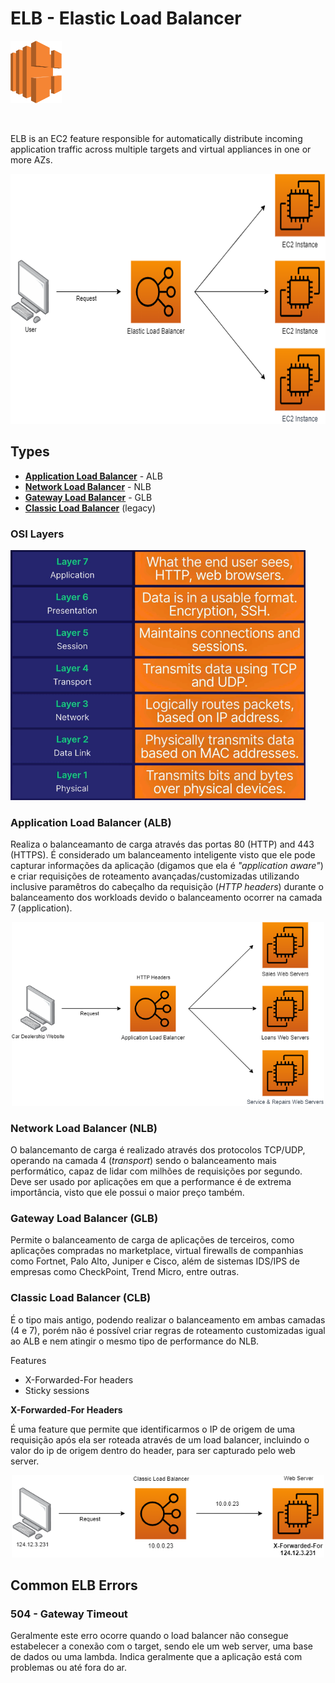 # ELB - Elastic Load Balancer

<img height=100px; alt="iam_logo" src="../../../../images/elb.svg" />

<p>&nbsp;</p>

ELB is an EC2 feature responsible for automatically distribute incoming application traffic across multiple targets and virtual appliances in one or more AZs.

<div align="center">
    <img height=400px; alt="elb_workflow_visualization" src="../../../../images/elb.drawio.png" />
</div>

## Types

- [**Application Load Balancer**](./README.md#application-load-balancer-alb) - ALB
- [**Network Load Balancer**](./README.md#network-load-balancer-nlb) - NLB
- [**Gateway Load Balancer**](./README.md#gateway-load-balancer-glb) - GLB
- [**Classic Load Balancer**](./README.md#classic-load-balancer-clb) (legacy)

### OSI Layers

<img height="400px" alt="iam_logo" src="../../../../images/osi-layers.png" />

### Application Load Balancer (ALB)

Realiza o balanceamanto de carga através das portas 80 (HTTP) and 443 (HTTPS). É considerado um balanceamento inteligente visto que ele pode capturar informações da aplicação (digamos que ela é *"application aware"*) e criar requisições de roteamento avançadas/customizadas utilizando inclusive paramêtros do cabeçalho da requisição (*HTTP headers*) durante o balanceamento dos workloads devido o balanceamento ocorrer na camada 7 (application).

<div align="center">
    <img width=500px; alt="elb_workflow_visualization" src="../../../../images/alb.drawio.png" />
</div>

### Network Load Balancer (NLB)

O balancemanto de carga é realizado através dos protocolos TCP/UDP, operando na camada 4 (*transport*) sendo o balanceamento mais performático, capaz de lidar com milhões de requisições por segundo. Deve ser usado por aplicações em que a performance é de extrema importância, visto que ele possui o maior preço também.

### Gateway Load Balancer (GLB)

Permite o balanceamento de carga de aplicações de terceiros, como aplicações compradas no marketplace, virtual firewalls de companhias como Fortnet, Palo Alto, Juniper e Cisco, além de sistemas IDS/IPS de empresas como CheckPoint, Trend Micro, entre outras.

### Classic Load Balancer (CLB)

É o tipo mais antigo, podendo realizar o balanceamento em ambas camadas (4 e 7), porém não é possível criar regras de roteamento customizadas igual ao ALB e nem atingir o mesmo tipo de performance do NLB.

Features
- X-Forwarded-For headers
- Sticky sessions

**X-Forwarded-For Headers**

É uma feature que permite que identificarmos o IP de origem de uma requisição após ela ser roteada através de um load balancer, incluindo o valor do ip de origem dentro do header, para ser capturado pelo web server.

<div align="center">
    <img width="500px" alt="elb_workflow_visualization" src="../../../../images/clb.drawio.png" />
</div>

## Common ELB Errors

### 504 - Gateway Timeout

Geralmente este erro ocorre quando o load balancer não consegue estabelecer a conexão com o target, sendo ele um web server, uma base de dados ou uma lambda. Indica geralmente que a aplicação está com problemas ou até fora do ar.